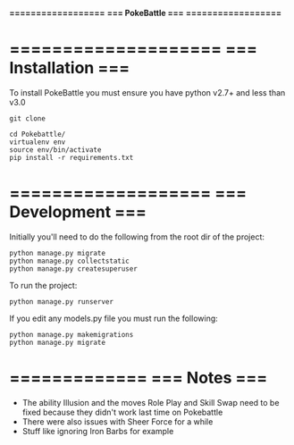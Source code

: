 **==================**
**=== PokeBattle ===**
**==================**

====================
=== Installation ===
====================

To install PokeBattle you must ensure you have python v2.7+ and less than v3.0

    git clone

    cd Pokebattle/
    virtualenv env
    source env/bin/activate
    pip install -r requirements.txt

===================
=== Development ===
===================

Initially you'll need to do the following from the root dir of the project:

    python manage.py migrate
    python manage.py collectstatic
    python manage.py createsuperuser

To run the project:

    python manage.py runserver

If you edit any models.py file you must run the following:

    python manage.py makemigrations
    python manage.py migrate

=============
=== Notes ===
=============

- The ability Illusion and the moves Role Play and Skill Swap need to be fixed because they didn't work last time on Pokebattle
- There were also issues with Sheer Force for a while
- Stuff like ignoring Iron Barbs for example